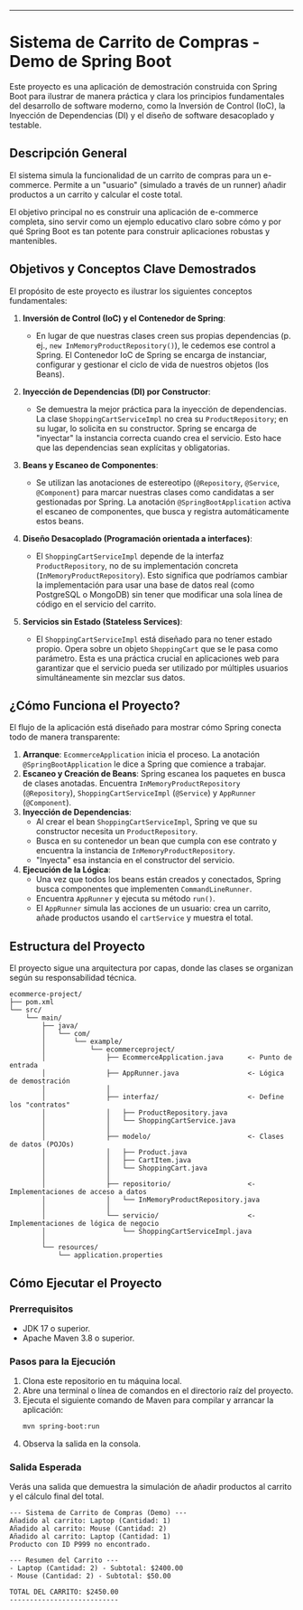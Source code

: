 
-----

# Sistema de Carrito de Compras - Demo de Spring Boot

Este proyecto es una aplicación de demostración construida con Spring Boot para ilustrar de manera práctica y clara los principios fundamentales del desarrollo de software moderno, como la Inversión de Control (IoC), la Inyección de Dependencias (DI) y el diseño de software desacoplado y testable.

## Descripción General

El sistema simula la funcionalidad de un carrito de compras para un e-commerce. Permite a un "usuario" (simulado a través de un runner) añadir productos a un carrito y calcular el coste total.

El objetivo principal no es construir una aplicación de e-commerce completa, sino servir como un ejemplo educativo claro sobre cómo y por qué Spring Boot es tan potente para construir aplicaciones robustas y mantenibles.

## Objetivos y Conceptos Clave Demostrados

El propósito de este proyecto es ilustrar los siguientes conceptos fundamentales:

1.  **Inversión de Control (IoC) y el Contenedor de Spring**:

    * En lugar de que nuestras clases creen sus propias dependencias (p. ej., `new InMemoryProductRepository()`), le cedemos ese control a Spring. El Contenedor IoC de Spring se encarga de instanciar, configurar y gestionar el ciclo de vida de nuestros objetos (los Beans).

2.  **Inyección de Dependencias (DI) por Constructor**:

    * Se demuestra la mejor práctica para la inyección de dependencias. La clase `ShoppingCartServiceImpl` no crea su `ProductRepository`; en su lugar, lo solicita en su constructor. Spring se encarga de "inyectar" la instancia correcta cuando crea el servicio. Esto hace que las dependencias sean explícitas y obligatorias.

3.  **Beans y Escaneo de Componentes**:

    * Se utilizan las anotaciones de estereotipo (`@Repository`, `@Service`, `@Component`) para marcar nuestras clases como candidatas a ser gestionadas por Spring. La anotación `@SpringBootApplication` activa el escaneo de componentes, que busca y registra automáticamente estos beans.

4.  **Diseño Desacoplado (Programación orientada a interfaces)**:

    * El `ShoppingCartServiceImpl` depende de la interfaz `ProductRepository`, no de su implementación concreta (`InMemoryProductRepository`). Esto significa que podríamos cambiar la implementación para usar una base de datos real (como PostgreSQL o MongoDB) sin tener que modificar una sola línea de código en el servicio del carrito.

5.  **Servicios sin Estado (Stateless Services)**:

    * El `ShoppingCartServiceImpl` está diseñado para no tener estado propio. Opera sobre un objeto `ShoppingCart` que se le pasa como parámetro. Esta es una práctica crucial en aplicaciones web para garantizar que el servicio pueda ser utilizado por múltiples usuarios simultáneamente sin mezclar sus datos.

## ¿Cómo Funciona el Proyecto?

El flujo de la aplicación está diseñado para mostrar cómo Spring conecta todo de manera transparente:

1.  **Arranque**: `EcommerceApplication` inicia el proceso. La anotación `@SpringBootApplication` le dice a Spring que comience a trabajar.
2.  **Escaneo y Creación de Beans**: Spring escanea los paquetes en busca de clases anotadas. Encuentra `InMemoryProductRepository` (`@Repository`), `ShoppingCartServiceImpl` (`@Service`) y `AppRunner` (`@Component`).
3.  **Inyección de Dependencias**:
    * Al crear el bean `ShoppingCartServiceImpl`, Spring ve que su constructor necesita un `ProductRepository`.
    * Busca en su contenedor un bean que cumpla con ese contrato y encuentra la instancia de `InMemoryProductRepository`.
    * "Inyecta" esa instancia en el constructor del servicio.
4.  **Ejecución de la Lógica**:
    * Una vez que todos los beans están creados y conectados, Spring busca componentes que implementen `CommandLineRunner`.
    * Encuentra `AppRunner` y ejecuta su método `run()`.
    * El `AppRunner` simula las acciones de un usuario: crea un carrito, añade productos usando el `cartService` y muestra el total.

## Estructura del Proyecto

El proyecto sigue una arquitectura por capas, donde las clases se organizan según su responsabilidad técnica.

```
ecommerce-project/
├── pom.xml
└── src/
    └── main/
        ├── java/
        │   └── com/
        │       └── example/
        │           └── ecommerceproject/
        │               ├── EcommerceApplication.java      <- Punto de entrada
        │               ├── AppRunner.java                 <- Lógica de demostración
        │               │
        │               ├── interfaz/                      <- Define los "contratos"
        │               │   ├── ProductRepository.java
        │               │   └── ShoppingCartService.java
        │               │
        │               ├── modelo/                        <- Clases de datos (POJOs)
        │               │   ├── Product.java
        │               │   ├── CartItem.java
        │               │   └── ShoppingCart.java
        │               │
        │               ├── repositorio/                   <- Implementaciones de acceso a datos
        │               │   └── InMemoryProductRepository.java
        │               │
        │               └── servicio/                      <- Implementaciones de lógica de negocio
        │                   └── ShoppingCartServiceImpl.java
        │
        └── resources/
            └── application.properties
```

## Cómo Ejecutar el Proyecto

### Prerrequisitos

* JDK 17 o superior.
* Apache Maven 3.8 o superior.

### Pasos para la Ejecución

1.  Clona este repositorio en tu máquina local.
2.  Abre una terminal o línea de comandos en el directorio raíz del proyecto.
3.  Ejecuta el siguiente comando de Maven para compilar y arrancar la aplicación:
    ```bash
    mvn spring-boot:run
    ```
4.  Observa la salida en la consola.

### Salida Esperada

Verás una salida que demuestra la simulación de añadir productos al carrito y el cálculo final del total.

```
--- Sistema de Carrito de Compras (Demo) ---
Añadido al carrito: Laptop (Cantidad: 1)
Añadido al carrito: Mouse (Cantidad: 2)
Añadido al carrito: Laptop (Cantidad: 1)
Producto con ID P999 no encontrado.

--- Resumen del Carrito ---
- Laptop (Cantidad: 2) - Subtotal: $2400.00
- Mouse (Cantidad: 2) - Subtotal: $50.00

TOTAL DEL CARRITO: $2450.00
---------------------------
```
